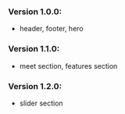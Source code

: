 ### Version 1.0.0:

- header, footer, hero

### Version 1.1.0:

- meet section, features section

### Version 1.2.0:

- slider section

